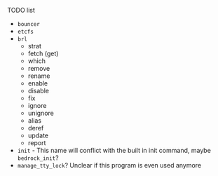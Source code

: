 TODO list

- `bouncer`
- `etcfs`
- `brl`
	- strat
	- fetch (get)
	- which
	- remove
	- rename
	- enable
	- disable
	- fix
	- ignore
	- unignore
	- alias
	- deref
	- update
	- report
- `init` - This name will conflict with the built in init command, maybe `bedrock_init`?
- `manage_tty_lock`? Unclear if this program is even used anymore
